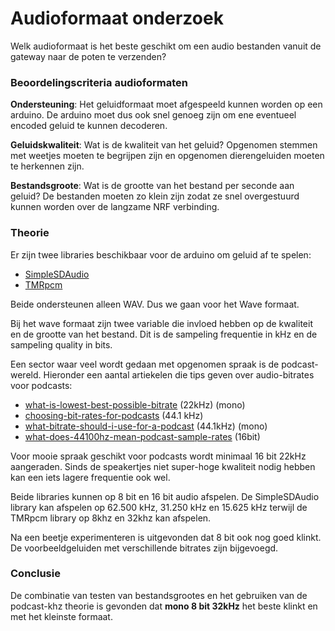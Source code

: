 # Audioformaat onderzoek

Welk audioformaat is het beste geschikt om een audio bestanden vanuit de gateway naar de poten te verzenden?

### Beoordelingscriteria audioformaten

**Ondersteuning**: Het geluidformaat moet afgespeeld kunnen worden op een arduino. De arduino moet dus ook snel genoeg zijn om ene eventueel encoded geluid te kunnen decoderen.

**Geluidskwaliteit**: Wat is de kwaliteit van het geluid? Opgenomen stemmen met weetjes moeten te begrijpen zijn en opgenomen dierengeluiden moeten te herkennen zijn.

**Bestandsgroote**: Wat is de grootte van het bestand per seconde aan geluid? De bestanden moeten zo klein zijn zodat ze snel overgestuurd kunnen worden over de langzame NRF verbinding. 

### Theorie
Er zijn twee libraries beschikbaar voor de arduino om geluid af te spelen:
* [SimpleSDAudio](https://hackerspace-ffm.de/wiki/index.php?title=SimpleSDAudio)
* [TMRpcm](https://github.com/TMRh20/TMRpcm)

Beide ondersteunen alleen WAV. Dus we gaan voor het Wave formaat.

Bij het wave formaat zijn twee variable die invloed hebben op de kwaliteit en de grootte van het bestand. Dit is de sampeling frequentie in kHz en de sampeling quality in bits.

Een sector waar veel wordt gedaan met opgenomen spraak is de podcast-wereld. Hieronder een aantal artiekelen die tips geven over audio-bitrates voor podcasts:

* [what-is-lowest-best-possible-bitrate](http://mygeekopinions.blogspot.nl/2011/05/what-is-lowest-best-possible-bitrate.html) (22kHz) (mono)
* [choosing-bit-rates-for-podcasts](http://www.richardfarrar.com/choosing-bit-rates-for-podcasts/) (44.1 kHz)
* [what-bitrate-should-i-use-for-a-podcast](https://www.thepodcasthost.com/editing-production/what-bitrate-should-i-use-for-a-podcast) (44.1kHz) (mono)
* [what-does-44100hz-mean-podcast-sample-rates](https://www.thepodcasthost.com/q-and-a/what-does-44100hz-mean-podcast-sample-rates) (16bit)

Voor mooie spraak geschikt voor podcasts wordt minimaal 16 bit 22kHz aangeraden. Sinds de speakertjes niet super-hoge kwaliteit nodig hebben kan een iets lagere frequentie ook wel. 

Beide libraries kunnen op 8 bit en 16 bit audio afspelen. De SimpleSDAudio library kan afspelen op 62.500 kHz, 31.250 kHz en 15.625 kHz terwijl de TMRpcm library op 8khz en 32khz kan afspelen.

Na een beetje experimenteren is uitgevonden dat 8 bit ook nog goed klinkt. De voorbeeldgeluiden met verschillende bitrates zijn bijgevoegd.

### Conclusie
De combinatie van testen van bestandsgrootes en het gebruiken van de podcast-khz theorie is gevonden dat **mono 8 bit 32kHz** het beste klinkt en met het kleinste formaat.

